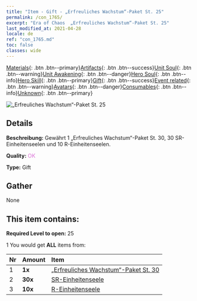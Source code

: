 ```yaml
---
title: "Item - Gift - „Erfreuliches Wachstum“-Paket St. 25"
permalink: /con_1765/
excerpt: "Era of Chaos  „Erfreuliches Wachstum“-Paket St. 25"
last_modified_at: 2021-04-28
locale: de
ref: "con_1765.md"
toc: false
classes: wide
---
```

 [Materials](/ItemsDE/){: .btn .btn--primary}[Artifacts](/ItemsDE/Artifacts/){: .btn .btn--success}[Unit Soul](/ItemsDE/UnitSoul/){: .btn .btn--warning}[Unit Awakening](/ItemsDE/UnitAwakening/){: .btn .btn--danger}[Hero Soul](/ItemsDE/HeroSoul/){: .btn .btn--info}[Hero Skill](/ItemsDE/HeroSkill/){: .btn .btn--primary}[Gift](/ItemsDE/Gift/){: .btn .btn--success}[Event related](/ItemsDE/Events/){: .btn .btn--warning}[Avatars](/ItemsDE/Avatars/){: .btn .btn--danger}[Consumables](/ItemsDE/Consumables/){: .btn .btn--info}[Unknown](/ItemsDE/Unknown/){: .btn .btn--primary}

 ![„Erfreuliches Wachstum“-Paket St. 25](/images/t/i_907219.png)

## Details
 **Beschreibung:** Gewährt 1 „Erfreuliches Wachstum“-Paket St. 30, 30 SR-Einheitenseelen und 10 R-Einheitenseelen.

 **Quality:** <span style="color: #DA70D6">OK</span>

 **Type:** Gift

## Gather

  None

## This item contains:

 **Required Level to open:** 25

 1 You would get **ALL** items  from:

  | Nr | Amount |     Item    |
  |:---|:-------|:------------|
  | 1 |  **1x** | [„Erfreuliches Wachstum“-Paket St. 30](/ItemsDE/con_1766/) |  | 
  | 2 |  **30x** | [SR-Einheitenseele](/ItemsDE/con_534/) |  | 
  | 3 |  **10x** | [R-Einheitenseele](/ItemsDE/con_533/) |  | 
